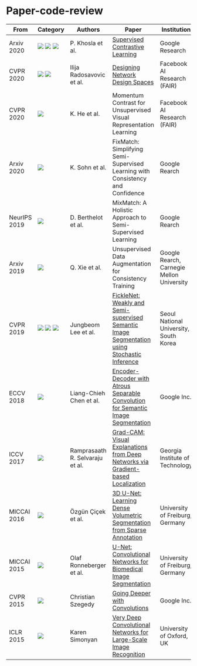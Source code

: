# Paper-code-review

From | Category | Authors | Paper | Institution
---- | ---- | ---- | ---- | ----
Arxiv 2020 | <img src=https://img.shields.io/badge/%20-Representation-orange> <img src=https://img.shields.io/badge/%20-Self--supervised-red> <img src=https://img.shields.io/badge/%20-Classification-brightgreen> | P. Khosla et al. | [Supervised Contrastive Learning](https://github.com/rlatjcj/Paper-code-review/tree/master/%5BArxiv%202020%5D%20Supervised%20Contrastive%20Learning) | Google Research
CVPR 2020 | <img src=https://img.shields.io/badge/%20-Modeling-yellow> <img src=https://img.shields.io/badge/%20-Classification-brightgreen> | Ilija Radosavovic et al. | [Designing Network Design Spaces](https://github.com/rlatjcj/Paper-code-review/tree/master/%5BCVPR%202020%5D%20Designing%20Network%20Design%20Spaces) | Facebook AI Research (FAIR)
CVPR 2020 | <img src=https://img.shields.io/badge/%20-Self--supervised-red> | K. He et al. | Momentum Contrast for Unsupervised Visual Representation Learning | Facebook AI Research (FAIR)
Arxiv 2020 | <img src=https://img.shields.io/badge/%20-Semi--supervised-lightgrey> | K. Sohn et al. | FixMatch: Simplifying Semi-Supervised Learning with Consistency and Confidence | Google Rearch
NeurIPS 2019 | <img src=https://img.shields.io/badge/%20-Semi--supervised-lightgrey> | D. Berthelot et al. | MixMatch: A Holistic Approach to Semi-Supervised Learning | Google Rearch
Arxiv 2019 | <img src=https://img.shields.io/badge/%20-Semi--supervised-lightgrey> | Q. Xie et al. | Unsupervised Data Augmentation for Consistency Training | Google Rearch, Carnegie Mellon University
CVPR 2019 | <img src=https://img.shields.io/badge/%20-Segmentation-green> <img src=https://img.shields.io/badge/%20-Weakly--supervised-blue> <img src=https://img.shields.io/badge/%20-Semi--supervised-lightgrey> | Jungbeom Lee et al. | [FickleNet: Weakly and Semi-supervised Semantic Image Segmentation using Stochastic Inference](https://github.com/rlatjcj/Paper-code-review/tree/master/%5BCVPR%202019%5D%20FickleNet) | Seoul National University, South Korea
ECCV 2018 | <img src=https://img.shields.io/badge/%20-Classification-brightgreen> | Liang-Chieh Chen et al. | [Encoder-Decoder with Atrous Separable Convolution for Semantic Image Segmentation](https://github.com/rlatjcj/Paper-code-review/tree/master/%5BECCV%202018%5D%20DeepLab%20v3%2B) | Google Inc.
ICCV 2017 | <img src=https://img.shields.io/badge/%20-XAI-yellowgreen> | Ramprasaath R. Selvaraju et al. | [Grad-CAM: Visual Explanations from Deep Networks via Gradient-based Localization](https://github.com/rlatjcj/Paper-code-review/tree/master/%5BICCV%202017%5D%20Grad-CAM) | Georgia Institute of Technology
MICCAI 2016 | <img src=https://img.shields.io/badge/%20-Segmentation-green> | Özgün Çiçek et al. | [3D U-Net: Learning Dense Volumetric Segmentation from Sparse Annotation](https://github.com/rlatjcj/Paper-code-review/tree/master/%5BMICCAI%202016%5D%203D%20U-Net) | University of Freiburg, Germany
MICCAI 2015 | <img src=https://img.shields.io/badge/%20-Segmentation-green> | Olaf Ronneberger et al. | [U-Net: Convolutional Networks for Biomedical Image Segmentation](https://github.com/rlatjcj/Paper-code-review/tree/master/%5BMICCAI%202015%5D%20U-Net) | University of Freiburg, Germany
CVPR 2015 | <img src=https://img.shields.io/badge/%20-Classification-brightgreen> | Christian Szegedy | [Going Deeper with Convolutions](https://github.com/rlatjcj/Paper-code-review/tree/master/%5BCVPR%202015%5D%20Inception%20v1) | Google Inc.
ICLR 2015 | <img src=https://img.shields.io/badge/%20-Classification-brightgreen> | Karen Simonyan | [Very Deep Convolutional Networks for Large-Scale Image Recognition](https://github.com/rlatjcj/Paper-code-review/tree/master/%5BICLR%202015%5D%20VGG) | University of Oxford, UK
